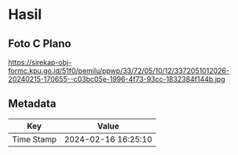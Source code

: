 # Hasil

## Foto C Plano

https://sirekap-obj-formc.kpu.go.id/51f0/pemilu/ppwp/33/72/05/10/12/3372051012026-20240215-170655--c03bc05e-1996-4f73-93cc-1832384f144b.jpg


## Metadata

| Key        | Value               |
| ---------- | ------------------- |
| Time Stamp | 2024-02-16 16:25:10 |



